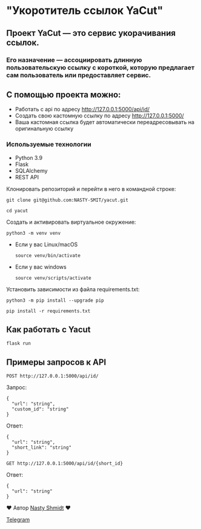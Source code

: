 # "Укоротитель ссылок YaCut"
## Проект YaCut — это сервис укорачивания ссылок. 
### Его назначение — ассоциировать длинную пользовательскую ссылку с короткой, которую предлагает сам пользователь или предоставляет сервис.
## С помощью проекта можно:
- Работать с api по адресу http://127.0.0.1:5000/api/id/
- Создать свою кастомную ссылку по адресу http://127.0.0.1:5000/
- Ваша кастомная ссылка будет автоматически переадресовывать на оригинальную ссылку
### Используемые технологии
- Python 3.9
- Flask
- SQLAlchemy
- REST API

Клонировать репозиторий и перейти в него в командной строке:

```
git clone git@github.com:NASTY-SMIT/yacut.git
```

```
cd yacut
```

Cоздать и активировать виртуальное окружение:

```
python3 -m venv venv
```

* Если у вас Linux/macOS

    ```
    source venv/bin/activate
    ```

* Если у вас windows

    ```
    source venv/scripts/activate
    ```

Установить зависимости из файла requirements.txt:

```
python3 -m pip install --upgrade pip
```

```
pip install -r requirements.txt
```
## Как работать с Yacut

```
flask run
```
## Примеры запросов к API
```
POST http://127.0.0.1:5000/api/id/
```
Запрос:
```
{
  "url": "string",
  "custom_id": "string"
}
```
Ответ:
```
{
  "url": "string",
  "short_link": "string"
}
```
```
GET http://127.0.0.1:5000/api/id/{short_id}
```
Ответ:
```
{
  "url": "string"
}
```
❤️ Автор [Nasty Shmidt](https://github.com/NASTY-SMIT) ❤️ 

[Telegram](https://t.me/nastyShmidt)